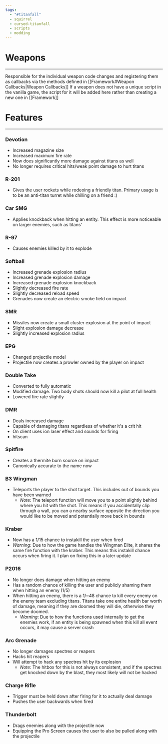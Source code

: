 ```yaml
---
tags:
  - "#titanfall"
  - squirrel
  - cursed-titanfall
  - scripts
  - modding
---
```

# Weapons
--------------
Responsible for the individual weapon code changes and registering them as callbacks via the methods defined in [[Framework#Weapon Callbacks|Weapon Callbacks]]
If a weapon does not have a unique script in the vanilla game, the script for it will be added here rather than creating a new one in [[Framework]]

# Features
--------------
### Devotion
- Increased magazine size
- Increased maximum fire rate
- Now does significantly more damage against titans as well
- No longer requires critical hits/weak point damage to hurt titans
### R-201
- Gives the user rockets while rodeoing a friendly titan. Primary usage is to be an anti-titan turret while chilling on a friend :)
### Car SMG
- Applies knockback when hitting an entity. This effect is more noticeable on larger enemies, such as titans'
### R-97
- Causes enemies killed by it to explode
### Softball
- Increased grenade explosion radius
- Increased grenade explosion damage
- Increased grenade explosion knockback
- Slightly decreased fire rate
- Slightly decreased reload speed
- Grenades now create an electric smoke field on impact
### SMR
- Missiles now create a small cluster explosion at the point of impact
- Slight explosion damage decrease
- Slightly increased explosion radius
### EPG
- Changed projectile model
- Projectile now creates a prowler owned by the player on impact
### Double Take
- Converted to fully automatic
- Modified damage. Two body shots should now kill a pilot at full health
- Lowered fire rate slightly
### DMR
- Deals increased damage
- Capable of damaging titans regardless of whether it's a crit hit
- On client uses ion laser effect and sounds for firing
- hitscan
### Spitfire
- Creates a thermite burn source on impact
- Canonically accurate to the name now
### B3 Wingman
- Teleports the player to the shot target. This includes out of bounds you have been warned
	- *Note*: The teleport function will move you to a point slightly behind where you hit with the shot. This means if you accidentally clip through a wall, you can a nearby surface opposite the direction you would like to be moved and potentially move back in bounds
### Kraber
- Now has a 1/15 chance to instakill the user when fired
- *Warning*: Due to how the game handles the Wingman Elite, it shares the same fire function with the kraber. This means this instakill chance occurs when firing it. I plan on fixing this in a later update
### P2016
- No longer does damage when hitting an enemy
- Has a random chance of killing the user and publicly shaming them when hitting an enemy (1/5)
- When hitting an enemy, there is a 1/~48 chance to kill every enemy on the enemy team excluding titans. Titans take one entire health bar worth of damage, meaning if they are doomed they will die, otherwise they become doomed.
	- *Warning*: Due to how the functions used internally to get the enemies work, if an entity is being spawned when this kill all event occurs, it may cause a server crash
### Arc Grenade
- No longer damages spectres or reapers
- Hacks hit reapers
- Will attempt to hack any spectres hit by its explosion
	- *Note*: The hitbox for this is not always consistent, and if the spectres get knocked down by the blast, they most likely will not be hacked
### Charge Rifle
- Trigger must be held down after firing for it to actually deal damage
- Pushes the user backwards when fired
### Thunderbolt
- Drags enemies along with the projectile now
- Equipping the Pro Screen causes the user to also be pulled along with the projectile